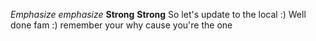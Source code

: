 *Emphasize* _emphasize_
**Strong** __Strong__
So let's update to the local :) 
Well done fam :) 
remember your why 
cause you're the one 
